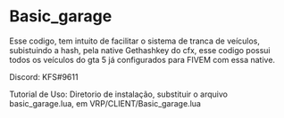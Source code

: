 # Basic_garage
Esse codigo, tem intuito de facilitar o sistema de tranca de veículos, subistuindo a hash, pela native Gethashkey do cfx, esse codigo possui todos os veículos do gta 5 já configurados para FIVEM com essa native.

Discord: KFS#9611

Tutorial de Uso:
Diretorio de instalação, substituir o arquivo basic_garage.lua, em VRP/CLIENT/Basic_garage.lua

